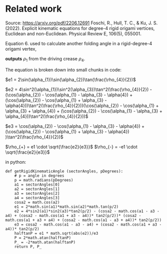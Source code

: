 # Related work

Source: https://arxiv.org/pdf/2206.12691
Foschi, R., Hull, T. C., & Ku, J. S. (2022). Explicit kinematic equations for degree-4 rigid origami vertices, Euclidean and non-Euclidean. Physical Review E, 106(5), 055001.

Equation 6. used to calculate another folding angle in a rigid-degree-4 origami vertex, 

**outputs** $\rho_{1}$ from the driving crease $\rho_{4}$.

The equation is broken down into small chunks in code:

$e1 = 2\sin(\alpha_{1})\sin(\alpha_{2})\tan(\frac{\rho_{4}}{2})$

$e2 = 4\sin^2(\alpha_{1})\sin^2(\alpha_{3})\tan^2(\frac{\rho_{4}}{2}) - (\cos(\alpha_{2}) - \cos(\alpha_{1} - \alpha_{3} - \alpha{4})  +  (\cos(\alpha_{2}) - \cos(\alpha_{1} + \alpha_{3} - \alpha{4}))\tan^2(\frac{\rho_{4}}{2}))(\cos(\alpha_{2}) - \cos(\alpha_{1} + \alpha_{3} + \alpha_{4}) + (\cos(\alpha_{2}) - \cos(\alpha_{1} - \alpha_{3} + \alpha_{4}))\tan^2(\frac{\rho_{4}}{2}))$

$e3 = \cos(\alpha_{2}) - \cos(\alpha_{1} - \alpha_{3} - \alpha{4})  + (\cos(\alpha_{2}) - \cos(\alpha_{1} + \alpha_{3} - \alpha{4}) )\tan^2(\frac{\rho_{4}}{2})$

$\rho_{+} = e1 \cdot \sqrt{\frac{e2}{e3}}$
$\rho_{-} = -e1 \cdot \sqrt{\frac{e2}{e3}}$

in python:

```
def getRigidKinematicAngle (sectorAngles, pDegrees):
    # p = angle in degrees
    p = math.radians(pDegrees)
    a1 = sectorAngles[0]
    a2 = sectorAngles[1]
    a3 = sectorAngles[2]
    a4 = sectorAngles[3]
    cosa2 = math.cos(a2)
    e1 = 2*math.sin(a1)*math.sin(a2)*math.tan(p/2)
    e2 = 4*sin2(a1)*sin2(a3)*tan2(p/2) - (cosa2 - math.cos(a1 - a3 - a4) + (cosa2 - math.cos(a1 + a3 - a4))* tan2(p/2))* (cosa2 - math.cos(a1 + a3 + a4) + (cosa2 - math.cos(a1 - a3 + a4))* tan2(p/2)) 
    e3 = cosa2 - math.cos(a1 - a3 - a4) + (cosa2 - math.cos(a1 + a3 - a4))* tan2(p/2)
    halftanP = e1 * math.sqrt(abs(e2))/e3
    P = 2*math.atan(halftanP)
    P_ = -2*math.atan(halftanP)
    return P, P_
```
